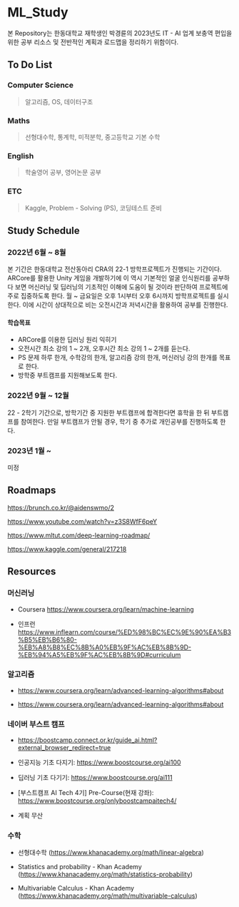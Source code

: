 # ML_Study
본 Repository는 한동대학교 재학생인 박경륜의 2023년도 IT - AI 업계 보충역 편입을 위한 공부 리소스 및 전반적인 계획과 로드맵을 정리하기 위함이다. 

## To Do List
### Computer Science 
> 알고리즘, OS, 데이터구조

### Maths
> 선형대수학, 통계학, 미적분학, 중고등학교 기본 수학

### English
> 학술영어 공부, 영어논문 공부

### ETC
> Kaggle, Problem - Solving (PS), 코딩테스트 준비

## Study Schedule
### 2022년 6월 ~ 8월
본 기간은 한동대학교 전산동아리 CRA의 22-1 방학프로젝트가 진행되는 기간이다. ARCore를 활용한 Unity 게임을 개발하기에 이 역시 기본적인 얼굴 인식원리를 공부하다 보면 머신러닝 및 딥러닝의 기초적인 이해에 도움이 될 것이라 판단하여 프로젝트에 주로 집중하도록 한다. 월 ~ 금요일은 오후 1시부터 오후 6시까지 방학프로젝트를 실시한다. 이에 시간이 상대적으로 비는 오전시간과 저녁시간을 활용하여 공부를 진행한다. 

#### 학습목표
- ARCore를 이용한 딥러닝 원리 익히기
- 오전시간 최소 강의 1 ~ 2개, 오후시간 최소 강의 1 ~ 2개를 듣는다. 
- PS 문제 하루 한개, 수학강의 한개, 알고리즘 강의 한개, 머신러닝 강의 한개를 목표로 한다.
- 방학중 부트캠프를 지원해보도록 한다.

### 2022년 9월 ~ 12월
22 - 2학기 기간으로, 방학기간 중 지원한 부트캠프에 합격한다면 휴학을 한 뒤 부트캠프를 참여한다. 만일 부트캠프가 안될 경우, 학기 중 추가로 개인공부를 진행하도록 한다.

### 2023년 1월 ~
미정

## Roadmaps
https://brunch.co.kr/@aidenswmo/2

https://www.youtube.com/watch?v=z3S8WfF6peY

https://www.mltut.com/deep-learning-roadmap/

https://www.kaggle.com/general/217218


## Resources
### 머신러닝
- Coursera https://www.coursera.org/learn/machine-learning

- 인프런 https://www.inflearn.com/course/%ED%98%BC%EC%9E%90%EA%B3%B5%EB%B6%80-%EB%A8%B8%EC%8B%A0%EB%9F%AC%EB%8B%9D-%EB%94%A5%EB%9F%AC%EB%8B%9D#curriculum

### 알고리즘
- https://www.coursera.org/learn/advanced-learning-algorithms#about

- https://www.coursera.org/learn/advanced-learning-algorithms#about

### 네이버 부스트 캠프 
- https://boostcamp.connect.or.kr/guide_ai.html?external_browser_redirect=true

- 인공지능 기초 다지기: https://www.boostcourse.org/ai100

- 딥러닝 기초 다기기: https://www.boostcourse.org/ai111

- [부스트캠프 AI Tech 4기] Pre-Course(현재 강좌): https://www.boostcourse.org/onlyboostcampaitech4/

- 계획 무산


### 수학
- 선형대수학 
(https://www.khanacademy.org/math/linear-algebra)

- Statistics and probability - Khan Academy
(https://www.khanacademy.org/math/statistics-probability)

- Multivariable Calculus - Khan Academy
(https://www.khanacademy.org/math/multivariable-calculus)
